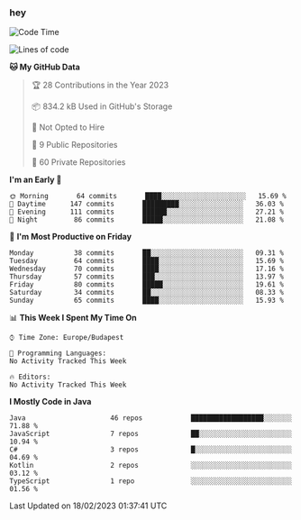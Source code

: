 ### hey

<!--START_SECTION:waka-->
![Code Time](http://img.shields.io/badge/Code%20Time-884%20hrs%2054%20mins-blue)

![Lines of code](https://img.shields.io/badge/From%20Hello%20World%20I%27ve%20Written-681%20Thousand%20lines%20of%20code-blue)

**🐱 My GitHub Data** 

> 🏆 28 Contributions in the Year 2023
 > 
> 📦 834.2 kB Used in GitHub's Storage 
 > 
> 🚫 Not Opted to Hire
 > 
> 📜 9 Public Repositories 
 > 
> 🔑 60 Private Repositories  
 > 
**I'm an Early 🐤** 

```text
🌞 Morning       64 commits       ████░░░░░░░░░░░░░░░░░░░░░   15.69 % 
🌆 Daytime      147 commits       █████████░░░░░░░░░░░░░░░░   36.03 % 
🌃 Evening      111 commits       ██████░░░░░░░░░░░░░░░░░░░   27.21 % 
🌙 Night         86 commits       █████░░░░░░░░░░░░░░░░░░░░   21.08 % 

```
📅 **I'm Most Productive on Friday** 

```text
Monday          38 commits       ██░░░░░░░░░░░░░░░░░░░░░░░   09.31 % 
Tuesday         64 commits       ████░░░░░░░░░░░░░░░░░░░░░   15.69 % 
Wednesday       70 commits       ████░░░░░░░░░░░░░░░░░░░░░   17.16 % 
Thursday        57 commits       ███░░░░░░░░░░░░░░░░░░░░░░   13.97 % 
Friday          80 commits       █████░░░░░░░░░░░░░░░░░░░░   19.61 % 
Saturday        34 commits       ██░░░░░░░░░░░░░░░░░░░░░░░   08.33 % 
Sunday          65 commits       ████░░░░░░░░░░░░░░░░░░░░░   15.93 % 

```


📊 **This Week I Spent My Time On** 

```text
⌚︎ Time Zone: Europe/Budapest

💬 Programming Languages: 
No Activity Tracked This Week

🔥 Editors: 
No Activity Tracked This Week

```

**I Mostly Code in Java** 

```text
Java                     46 repos            ██████████████████░░░░░░░   71.88 % 
JavaScript               7 repos             ██░░░░░░░░░░░░░░░░░░░░░░░   10.94 % 
C#                       3 repos             █░░░░░░░░░░░░░░░░░░░░░░░░   04.69 % 
Kotlin                   2 repos             ░░░░░░░░░░░░░░░░░░░░░░░░░   03.12 % 
TypeScript               1 repo              ░░░░░░░░░░░░░░░░░░░░░░░░░   01.56 % 

```



 Last Updated on 18/02/2023 01:37:41 UTC
<!--END_SECTION:waka-->
